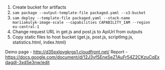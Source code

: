 1. Create bucket for artifacts
2. <code>sam package --output-template-file packaged.yaml --s3-bucket <artifact-bucket></code>
3. <code>sam deploy --template-file packaged.yaml --stack-name mariiakulyk-image-scale --capabilities CAPABILITY_IAM --region eu-central-1</code>
4. Change request URL in get.js and post.js to ApiUrl from outputs
4. Copy static files to host bucket (get.js, post.js, scriptImg.js, statistics.html, index.html)

Demo page - http://d35pxlpvgkrgs1.cloudfront.net/
Report - https://docs.google.com/document/d/12J3yfSEneSeZ1AuFr54Z2CKzuCqExdagdI-3xdSe3nw/edit
